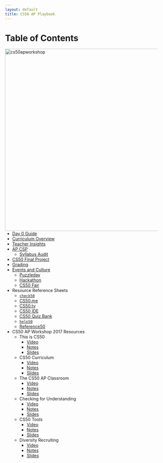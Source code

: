 ```yaml
---
layout: default
title: CS50 AP Playbook
---
```


# Table of Contents

<img src="cs50apworkshop.jpg" alt="cs50apworkshop" width="600" align="right">

- [Day 0 Guide](day0)
- [Curriculum Overview](curriculum)
- [Teacher Insights](insights)
- [AP CSP](apcsp)
    - [Syllabus Audit](apcsp/syllabusaudit)
- [CS50 Final Project](finalproject)
- [Grading](grading)
- [Events and Culture](events)
    - [Puzzleday](events/puzzleday)
    - [Hackathon](events/hackathon)
    - [CS50 Fair](events/cs50fair)
- Resource Reference Sheets
    - [`check50`](resources/check50.pdf)
    - [CS50.me](resources/cs50me.pdf)
    - [CS50.tv](resources/cs50tv.pdf)
    - [CS50 IDE](resources/cs50ide.pdf)
    - [CS50 Quiz Bank](resources/quizbank50.pdf)
    - [`help50`](resources/help50.pdf)
    - [Reference50](resources/reference50.pdf)
- CS50 AP Workshop 2017 Resources
  - This is CS50
    - [Video](https://youtu.be/l0nhqJaIYvc?list=PLhQjrBD2T381nVyoR_UDSBw-z1SKD4qwp)
    - [Notes](notes/thisiscs50)
    - [Slides](https://www.dropbox.com/sh/bq8cir43m2n6rvq/AAATm-r9TZFnBsR1OepNgZyva?dl=0&preview=This+is+CS50.pdf)
  - CS50 Curriculum
    - [Video](https://youtu.be/UsPVoi2imHw?list=PLhQjrBD2T381nVyoR_UDSBw-z1SKD4qwp)
    - [Notes](notes/cs50curriculum)
    - [Slides](https://www.dropbox.com/sh/bq8cir43m2n6rvq/AAATm-r9TZFnBsR1OepNgZyva?dl=0&preview=CS50+in+a+Box+(Core+Curriculum).pdf)
  - The CS50 AP Classroom
    - [Video](https://youtu.be/1N3U9RyLPF0?list=PLhQjrBD2T381nVyoR_UDSBw-z1SKD4qwp)
    - [Notes](notes/thecs50apclassroom)
    - [Slides](https://www.dropbox.com/sh/bq8cir43m2n6rvq/AAATm-r9TZFnBsR1OepNgZyva?dl=0&preview=The+CS50+AP+Classroom.pdf)
  - Checking for Understanding
    - [Video](https://youtu.be/AI53OtHhqcA?list=PLhQjrBD2T381nVyoR_UDSBw-z1SKD4qwp)
    - [Notes](notes/checkingforunderstanding)
    - [Slides](https://www.dropbox.com/sh/bq8cir43m2n6rvq/AAATm-r9TZFnBsR1OepNgZyva?dl=0&preview=Checking+for+Understanding.pdf)
  - CS50 Tools
    - [Video](https://www.youtube.com/watch?v=LPgtdQew56c&list=PLhQjrBD2T381nVyoR_UDSBw-z1SKD4qwp&index=6)
    - [Notes](notes/cs50tools)
    - [Slides](https://www.dropbox.com/sh/bq8cir43m2n6rvq/AAATm-r9TZFnBsR1OepNgZyva?dl=0&preview=CS50+Tools.pdf)
  - Diversity Recruiting
    - [Video](https://youtu.be/qsjQ368_OL8?list=PLhQjrBD2T381nVyoR_UDSBw-z1SKD4qwp)
    - [Notes](notes/diversityrecruiting)
    - [Slides](https://www.dropbox.com/sh/bq8cir43m2n6rvq/AAATm-r9TZFnBsR1OepNgZyva?dl=0&preview=CS50+%40+Archer.pdf)
